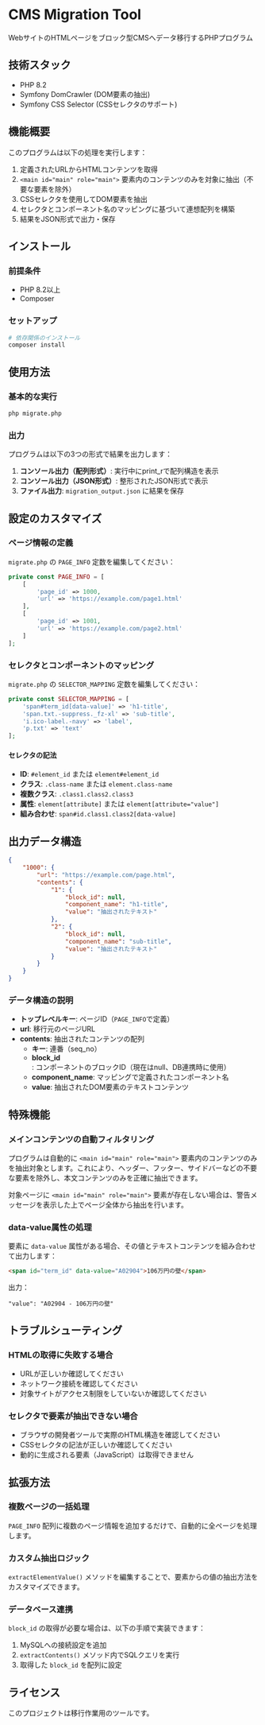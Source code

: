 # CMS Migration Tool

WebサイトのHTMLページをブロック型CMSへデータ移行するPHPプログラム

## 技術スタック

- PHP 8.2
- Symfony DomCrawler (DOM要素の抽出)
- Symfony CSS Selector (CSSセレクタのサポート)

## 機能概要

このプログラムは以下の処理を実行します：

1. 定義されたURLからHTMLコンテンツを取得
2. `<main id="main" role="main">` 要素内のコンテンツのみを対象に抽出（不要な要素を除外）
3. CSSセレクタを使用してDOM要素を抽出
4. セレクタとコンポーネント名のマッピングに基づいて連想配列を構築
5. 結果をJSON形式で出力・保存

## インストール

### 前提条件

- PHP 8.2以上
- Composer

### セットアップ

```bash
# 依存関係のインストール
composer install
```

## 使用方法

### 基本的な実行

```bash
php migrate.php
```

### 出力

プログラムは以下の3つの形式で結果を出力します：

1. **コンソール出力（配列形式）**: 実行中にprint_rで配列構造を表示
2. **コンソール出力（JSON形式）**: 整形されたJSON形式で表示
3. **ファイル出力**: `migration_output.json` に結果を保存

## 設定のカスタマイズ

### ページ情報の定義

`migrate.php` の `PAGE_INFO` 定数を編集してください：

```php
private const PAGE_INFO = [
    [
        'page_id' => 1000,
        'url' => 'https://example.com/page1.html'
    ],
    [
        'page_id' => 1001,
        'url' => 'https://example.com/page2.html'
    ]
];
```

### セレクタとコンポーネントのマッピング

`migrate.php` の `SELECTOR_MAPPING` 定数を編集してください：

```php
private const SELECTOR_MAPPING = [
    'span#term_id[data-value]' => 'h1-title',
    'span.txt.-suppress._fz-xl' => 'sub-title',
    'i.ico-label.-navy' => 'label',
    'p.txt' => 'text'
];
```

#### セレクタの記法

- **ID**: `#element_id` または `element#element_id`
- **クラス**: `.class-name` または `element.class-name`
- **複数クラス**: `.class1.class2.class3`
- **属性**: `element[attribute]` または `element[attribute="value"]`
- **組み合わせ**: `span#id.class1.class2[data-value]`

## 出力データ構造

```json
{
    "1000": {
        "url": "https://example.com/page.html",
        "contents": {
            "1": {
                "block_id": null,
                "component_name": "h1-title",
                "value": "抽出されたテキスト"
            },
            "2": {
                "block_id": null,
                "component_name": "sub-title",
                "value": "抽出されたテキスト"
            }
        }
    }
}
```

### データ構造の説明

- **トップレベルキー**: ページID（`PAGE_INFO`で定義）
- **url**: 移行元のページURL
- **contents**: 抽出されたコンテンツの配列
  - **キー**: 連番（seq_no）
  - **block_id**: コンポーネントのブロックID（現在はnull、DB連携時に使用）
  - **component_name**: マッピングで定義されたコンポーネント名
  - **value**: 抽出されたDOM要素のテキストコンテンツ

## 特殊機能

### メインコンテンツの自動フィルタリング

プログラムは自動的に `<main id="main" role="main">` 要素内のコンテンツのみを抽出対象とします。これにより、ヘッダー、フッター、サイドバーなどの不要な要素を除外し、本文コンテンツのみを正確に抽出できます。

対象ページに `<main id="main" role="main">` 要素が存在しない場合は、警告メッセージを表示した上でページ全体から抽出を行います。

### data-value属性の処理

要素に `data-value` 属性がある場合、その値とテキストコンテンツを組み合わせて出力します：

```html
<span id="term_id" data-value="A02904">106万円の壁</span>
```

出力：
```
"value": "A02904 - 106万円の壁"
```

## トラブルシューティング

### HTMLの取得に失敗する場合

- URLが正しいか確認してください
- ネットワーク接続を確認してください
- 対象サイトがアクセス制限をしていないか確認してください

### セレクタで要素が抽出できない場合

- ブラウザの開発者ツールで実際のHTML構造を確認してください
- CSSセレクタの記法が正しいか確認してください
- 動的に生成される要素（JavaScript）は取得できません

## 拡張方法

### 複数ページの一括処理

`PAGE_INFO` 配列に複数のページ情報を追加するだけで、自動的に全ページを処理します。

### カスタム抽出ロジック

`extractElementValue()` メソッドを編集することで、要素からの値の抽出方法をカスタマイズできます。

### データベース連携

`block_id` の取得が必要な場合は、以下の手順で実装できます：

1. MySQLへの接続設定を追加
2. `extractContents()` メソッド内でSQLクエリを実行
3. 取得した `block_id` を配列に設定

## ライセンス

このプロジェクトは移行作業用のツールです。
